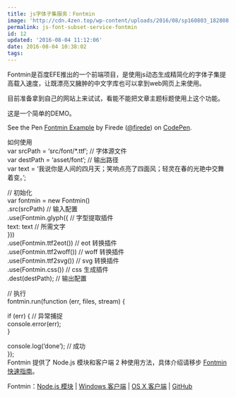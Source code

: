 ```yaml
---
title: js字体子集服务：Fontmin
image: 'http://cdn.4zen.top/wp-content/uploads/2016/08/sp160803_182808.png'
permalink: js-font-subset-service-fontmin
id: 12
updated: '2016-08-04 11:12:06'
date: 2016-08-04 10:38:02
tags:
---
```



Fontmin是百度EFE推出的一个前端项目，是使用js动态生成精简化的字体子集提高载入速度，让既漂亮又臃肿的中文字库也可以拿到web网页上来使用。

目前准备拿到自己的网站上来试试，看能不能把文章主题标题使用上这个功能。

这是一个简单的DEMO。

See the Pen [Fontmin Example](http://codepen.io/firede/pen/raEXBX/) by Firede ([@firede](http://codepen.io/firede)) on [CodePen](http://codepen.io).

<script async="" src="//assets.codepen.io/assets/embed/ei.js"></script>

如何使用  
 var srcPath = ‘src/font/*.ttf’; // 字体源文件  
 var destPath = ‘asset/font’; // 输出路径  
 var text = ‘我说你是人间的四月天；笑响点亮了四面风；轻灵在春的光艳中交舞着变。’;

// 初始化  
 var fontmin = new Fontmin()  
 .src(srcPath) // 输入配置  
 .use(Fontmin.glyph({ // 字型提取插件  
 text: text // 所需文字  
 }))  
 .use(Fontmin.ttf2eot()) // eot 转换插件  
 .use(Fontmin.ttf2woff()) // woff 转换插件  
 .use(Fontmin.ttf2svg()) // svg 转换插件  
 .use(Fontmin.css()) // css 生成插件  
 .dest(destPath); // 输出配置

// 执行  
 fontmin.run(function (err, files, stream) {

if (err) { // 异常捕捉  
 console.error(err);  
 }

console.log(‘done’); // 成功  
 });  
 Fontmin 提供了 Node.js 模块和客户端 2 种使用方法，具体介绍请移步 [Fontmin 快速指南](http://efe.baidu.com/blog/fontmin-getting-started/)。

Fontmin：[Node.js 模块](https://www.npmjs.com/package/fontmin) | [Windows 客户端](https://github.com/ecomfe/fontmin-app/releases/download/v0.2.0/Fontmin-v0.2.0-win64.zip) | [OS X 客户端](https://github.com/ecomfe/fontmin-app/releases/download/v0.2.0/Fontmin-v0.2.0-osx64.zip) | [GitHub](http://ecomfe.github.io/fontmin/)



